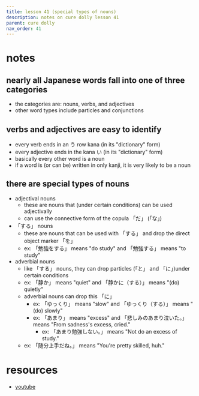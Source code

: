 ```yaml
---
title: lesson 41 (special types of nouns)
description: notes on cure dolly lesson 41
parent: cure dolly
nav_order: 41
---
```

# notes
## nearly all Japanese words fall into one of three categories
- the categories are: nouns, verbs, and adjectives
- other word types include particles and conjunctions
## verbs and adjectives are easy to identify
- every verb ends in an う row kana (in its "dictionary" form)
- every adjective ends in the kana い (in its "dictionary" form)
- basically every other word is a noun
- if a word is (or can be) written in only kanji, it is very likely to be a noun
## there are special types of nouns
- adjectival nouns
	- these are nouns that (under certain conditions) can be used adjectivally
	- can use the connective form of the copula 「だ」 (「な」)
- 「する」 nouns
	- these are nouns that can be used with 「する」 and drop the direct object marker 「を」
	- ex: 「勉強をする」 means "do study" and 「勉強する」 means "to study"
- adverbial nouns
	- like 「する」 nouns, they can drop particles (「と」 and 「に」)under certain conditions
	- ex: 「静か」 means "quiet" and 「静かに（する）」 means "(do) quietly"
	- adverbial nouns can drop this 「に」
		- ex: 「ゆっくり」 means "slow" and 「ゆっくり（する）」 means "(do) slowly"
		- ex: 「あまり」 means "excess" and 「悲しみのあまり泣いた。」 means "From sadness's excess, cried."
			- ex: 「あまり勉強しない。」 means "Not do an excess of study."
	- ex: 「随分上手だね。」 means "You're pretty skilled, huh."
# resources
- [youtube](https://www.youtube.com/watch?v=8AXyP5GeJFg)